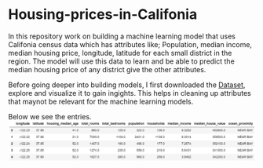 # Housing-prices-in-Califonia
In this repository work on building a machine learning model that uses Califonia census data which has attributes like; Population, median income, median housing price, longitude, latitude for each small district in the region.
The model will use this data to learn and be able to predict the median housing price of any district give the other attributes.

Before going deeper into building models, I first downloaded the [Dataset]( https://raw.githubusercontent.com/ageron/handson-ml2/master/datasets/housing/housing.tgz), explore and visualize it to gain ingights. This helps in cleaning up attributes that maynot be relevant for the machine learning models.

Below we see the entries.
![Data](data_columns.JPG)

